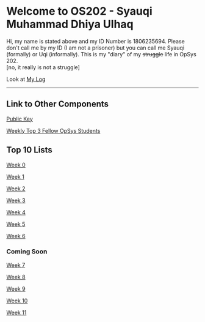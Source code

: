 # Welcome to OS202 - Syauqi Muhammad Dhiya Ulhaq
Hi, my name is stated above and my ID Number is 1806235694. Please don't call me by my ID
(I am not a prisoner) but you can call me Syauqi (formally) or Uqi (informally). This is my "diary" of my <strike>struggle</strike> life in OpSys 202.<br>
[no, it really is not a struggle]

Look at [My Log](https://qiwqiw.github.io/os202/TXT/mylog.txt)

---
## Link to Other Components
[Public Key](/os202/TXT/mypubkey.txt)

[Weekly Top 3 Fellow OpSys Students](/os202/TXT/myrank.txt)
## Top 10 Lists
[Week 0](/os202/W00)

[Week 1](/os202/W01)

[Week 2](/os202/W02)

[Week 3](/os202/W03)

[Week 4](/os202/W04)

[Week 5](/os202/W05)

[Week 6](/os202/W06)

### Coming Soon
[Week 7](/os202/#)

[Week 8](/os202/#)

[Week 9](/os202/#)

[Week 10](/os202/#)

[Week 11](/os202/#)
